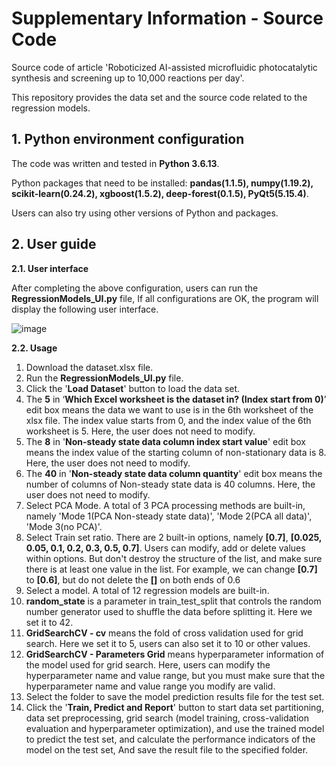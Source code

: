# Supplementary Information - Source Code

Source code of article 'Roboticized AI-assisted microfluidic photocatalytic synthesis and screening up to 10,000 reactions per day'.

This repository provides the data set and the source code related to the regression models.

## 1. Python environment configuration
The code was written and tested in **Python 3.6.13**.

Python packages that need to be installed: **pandas(1.1.5), numpy(1.19.2), scikit-learn(0.24.2), xgboost(1.5.2), deep-forest(0.1.5), PyQt5(5.15.4)**.

Users can also try using other versions of Python and packages.

## 2. User guide
**2.1. User interface**

After completing the above configuration, users can run the **RegressionModels\_UI.py** file, If all configurations are OK, the program will display the following user interface.

![image](https://github.com/WangJianwei1991/LJM_Regression/assets/35262865/cfd24674-9355-4550-967f-a72881468453)

**2.2. Usage**

1. Download the dataset.xlsx file. 
2. Run the **RegressionModels\_UI.py** file.
3. Click the '**Load Dataset**' button to load the data set.
4. The **5** in ‘**Which Excel worksheet is the dataset in? (Index start from 0)**’ edit box means the data we want to use is in the 6th worksheet of the xlsx file. The index value starts from 0, and the index value of the 6th worksheet is 5. Here, the user does not need to modify.
5. The **8** in '**Non-steady state data column index start value**' edit box means the index value of the starting column of non-stationary data is 8. Here, the user does not need to modify.
6. The **40** in '**Non-steady state data column quantity**' edit box means the number of columns of Non-steady state data is 40 columns. Here, the user does not need to modify.
7. Select PCA Mode. A total of 3 PCA processing methods are built-in, namely 'Mode 1(PCA Non-steady state data)', 'Mode 2(PCA all data)', 'Mode 3(no PCA)'.
8. Select Train set ratio. There are 2 built-in options, namely **[0.7]**, **[0.025, 0.05, 0.1, 0.2, 0.3, 0.5, 0.7]**. Users can modify, add or delete values ​​within options. But don't destroy the structure of the list, and make sure there is at least one value in the list. For example, we can change **[0.7]** to **[0.6]**, but do not delete the **[]** on both ends of 0.6
9. Select a model. A total of 12 regression models are built-in.
10. **random\_state** is a parameter in train\_test\_split that controls the random number generator used to shuffle the data before splitting it. Here we set it to 42.
11. **GridSearchCV - cv** means the fold of cross validation used for grid search. Here we set it to 5, users can also set it to 10 or other values.
12. **GridSearchCV - Parameters Grid** means hyperparameter information of the model used for grid search. Here, users can modify the hyperparameter name and value range, but you must make sure that the hyperparameter name and value range you modify are valid.
13. Select the folder to save the model prediction results file for the test set.
14. Click the '**Train, Predict and Report**' button to start data set partitioning, data set preprocessing, grid search (model training, cross-validation evaluation and hyperparameter optimization), and use the trained model to predict the test set, and calculate the performance indicators of the model on the test set, And save the result file to the specified folder.
